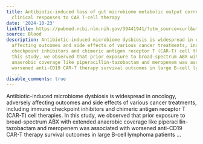 ```yaml
---
title: Antibiotic-induced loss of gut microbiome metabolic output correlates with
  clinical responses to CAR T-cell therapy
date: '2024-10-23'
linkTitle: https://pubmed.ncbi.nlm.nih.gov/39441941/?utm_source=curl&utm_medium=rss&utm_campaign=journals&utm_content=7603509&fc=None&ff=20241024201600&v=2.18.0.post9+e462414
source: Blood
description: Antibiotic-induced microbiome dysbiosis is widespread in oncology, adversely
  affecting outcomes and side effects of various cancer treatments, including immune
  checkpoint inhibitors and chimeric antigen receptor T (CAR-T) cell therapies. In
  this study, we observed that prior exposure to broad-spectrum ABX with extended
  anaerobic coverage like piperacillin-tazobactam and meropenem was associated with
  worsened anti-CD19 CAR-T therapy survival outcomes in large B-cell lymphoma patients
  ...
disable_comments: true
---
```

Antibiotic-induced microbiome dysbiosis is widespread in oncology, adversely affecting outcomes and side effects of various cancer treatments, including immune checkpoint inhibitors and chimeric antigen receptor T (CAR-T) cell therapies. In this study, we observed that prior exposure to broad-spectrum ABX with extended anaerobic coverage like piperacillin-tazobactam and meropenem was associated with worsened anti-CD19 CAR-T therapy survival outcomes in large B-cell lymphoma patients ...